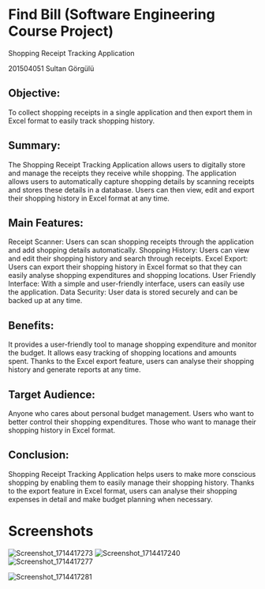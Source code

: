 # Find Bill (Software Engineering Course Project)

Shopping Receipt Tracking Application

201504051 Sultan Görgülü

## Objective:
To collect shopping receipts in a single application and then export them in Excel format to easily track shopping history.

## Summary:

The Shopping Receipt Tracking Application allows users to digitally store and manage the receipts they receive while shopping. The application allows users to automatically capture shopping details by scanning receipts and stores these details in a database. Users can then view, edit and export their shopping history in Excel format at any time.

## Main Features:

Receipt Scanner: Users can scan shopping receipts through the application and add shopping details automatically.
Shopping History: Users can view and edit their shopping history and search through receipts.
Excel Export: Users can export their shopping history in Excel format so that they can easily analyse shopping expenditures and shopping locations.
User Friendly Interface: With a simple and user-friendly interface, users can easily use the application.
Data Security: User data is stored securely and can be backed up at any time.

## Benefits:

It provides a user-friendly tool to manage shopping expenditure and monitor the budget.
It allows easy tracking of shopping locations and amounts spent.
Thanks to the Excel export feature, users can analyse their shopping history and generate reports at any time.

## Target Audience:

Anyone who cares about personal budget management.
Users who want to better control their shopping expenditures.
Those who want to manage their shopping history in Excel format.

## Conclusion:

Shopping Receipt Tracking Application helps users to make more conscious shopping by enabling them to easily manage their shopping history. Thanks to the export feature in Excel format, users can analyse their shopping expenses in detail and make budget planning when necessary.

# Screenshots
![Screenshot_1714417273](https://github.com/sultangorgulu/find_bill/assets/95881685/992d9741-7762-4ea0-8760-371d904e0f4e)
![Screenshot_1714417240](https://github.com/sultangorgulu/find_bill/assets/95881685/76dfe549-21ff-4cd7-9585-5bb4a64e7d8a)
![Screenshot_1714417277](https://github.com/sultangorgulu/find_bill/assets/95881685/43dc58eb-eca7-47d0-b1a8-13fb0ac584de)

![Screenshot_1714417281](https://github.com/sultangorgulu/find_bill/assets/95881685/83d92c0b-8f7b-484b-bf26-bb380d642d75)
